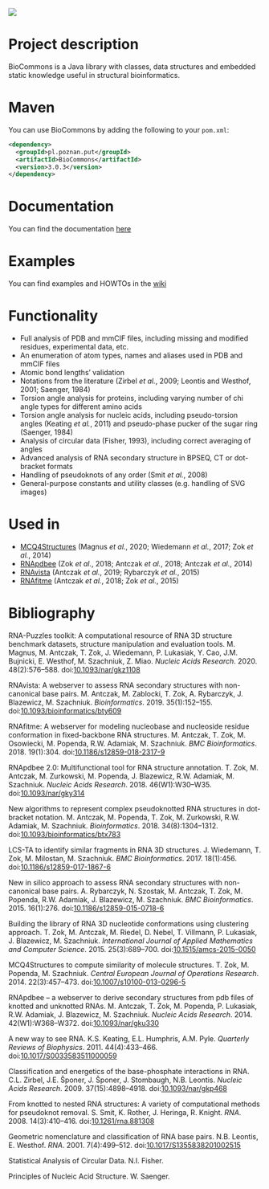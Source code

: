 ![](https://github.com/tzok/BioCommons/workflows/Java%20CI%20with%20Maven/badge.svg)

# Project description

BioCommons is a Java library with classes, data structures and embedded
static knowledge useful in structural bioinformatics.

# Maven

You can use BioCommons by adding the following to your `pom.xml`:

``` xml
<dependency>
  <groupId>pl.poznan.put</groupId>
  <artifactId>BioCommons</artifactId>
  <version>3.0.3</version>
</dependency>
```

# Documentation

You can find the documentation
[here](http://www.cs.put.poznan.pl/tzok/public/static/biocommons/)

# Examples

You can find examples and HOWTOs in the
[wiki](https://github.com/tzok/BioCommons/wiki)

# Functionality

-   Full analysis of PDB and mmCIF files, including missing and modified
    residues, experimental data, etc.
-   An enumeration of atom types, names and aliases used in PDB and
    mmCIF files
-   Atomic bond lengths’ validation
-   Notations from the literature (Zirbel *et al.*, 2009; Leontis and
    Westhof, 2001; Saenger, 1984)
-   Torsion angle analysis for proteins, including varying number of chi
    angle types for different amino acids
-   Torsion angle analysis for nucleic acids, including pseudo-torsion
    angles (Keating *et al.*, 2011) and pseudo-phase pucker of the sugar
    ring (Saenger, 1984)
-   Analysis of circular data (Fisher, 1993), including correct
    averaging of angles
-   Advanced analysis of RNA secondary structure in BPSEQ, CT or
    dot-bracket formats
-   Handling of pseudoknots of any order (Smit *et al.*, 2008)
-   General-purpose constants and utility classes (e.g. handling of SVG
    images)

# Used in

-   [MCQ4Structures](https://github.com/tzok/mcq4structures) (Magnus *et
    al.*, 2020; Wiedemann *et al.*, 2017; Zok *et al.*, 2014)
-   [RNApdbee](http://rnapdbee.cs.put.poznan.pl/) (Zok *et al.*, 2018;
    Antczak *et al.*, 2018; Antczak *et al.*, 2014)
-   [RNAvista](http://rnavista.cs.put.poznan.pl/) (Antczak *et al.*,
    2019; Rybarczyk *et al.*, 2015)
-   [RNAfitme](http://rnafitme.cs.put.poznan.pl/) (Antczak *et al.*,
    2018; Zok *et al.*, 2015)

# Bibliography

<div id="refs" class="references csl-bib-body">

<div id="ref-Magnus2020" class="csl-entry">

RNA-Puzzles toolkit: A computational resource of RNA 3D structure
benchmark datasets, structure manipulation and evaluation tools. M.
Magnus, M. Antczak, T. Zok, J. Wiedemann, P. Lukasiak, Y. Cao, J.M.
Bujnicki, E. Westhof, M. Szachniuk, Z. Miao. *Nucleic Acids Research*.
2020. 48(2):576–588.
doi:[10.1093/nar/gkz1108](https://doi.org/10.1093/nar/gkz1108)

</div>

<div id="ref-Antczak2019" class="csl-entry">

RNAvista: A webserver to assess RNA secondary structures with
non-canonical base pairs. M. Antczak, M. Zablocki, T. Zok, A. Rybarczyk,
J. Blazewicz, M. Szachniuk. *Bioinformatics*. 2019. 35(1):152–155.
doi:[10.1093/bioinformatics/bty609](https://doi.org/10.1093/bioinformatics/bty609)

</div>

<div id="ref-Antczak2018a" class="csl-entry">

RNAfitme: A webserver for modeling nucleobase and nucleoside residue
conformation in fixed-backbone RNA structures. M. Antczak, T. Zok, M.
Osowiecki, M. Popenda, R.W. Adamiak, M. Szachniuk. *BMC Bioinformatics*.
2018. 19(1):304.
doi:[10.1186/s12859-018-2317-9](https://doi.org/10.1186/s12859-018-2317-9)

</div>

<div id="ref-Zok2018" class="csl-entry">

RNApdbee 2.0: Multifunctional tool for RNA structure annotation. T. Zok,
M. Antczak, M. Zurkowski, M. Popenda, J. Blazewicz, R.W. Adamiak, M.
Szachniuk. *Nucleic Acids Research*. 2018. 46(W1):W30–W35.
doi:[10.1093/nar/gky314](https://doi.org/10.1093/nar/gky314)

</div>

<div id="ref-Antczak2018" class="csl-entry">

New algorithms to represent complex pseudoknotted RNA structures in
dot-bracket notation. M. Antczak, M. Popenda, T. Zok, M. Zurkowski, R.W.
Adamiak, M. Szachniuk. *Bioinformatics*. 2018. 34(8):1304–1312.
doi:[10.1093/bioinformatics/btx783](https://doi.org/10.1093/bioinformatics/btx783)

</div>

<div id="ref-Wiedemann2017" class="csl-entry">

LCS-TA to identify similar fragments in RNA 3D structures. J. Wiedemann,
T. Zok, M. Milostan, M. Szachniuk. *BMC Bioinformatics*. 2017.
18(1):456.
doi:[10.1186/s12859-017-1867-6](https://doi.org/10.1186/s12859-017-1867-6)

</div>

<div id="ref-Rybarczyk2015" class="csl-entry">

New in silico approach to assess RNA secondary structures with
non-canonical base pairs. A. Rybarczyk, N. Szostak, M. Antczak, T. Zok,
M. Popenda, R.W. Adamiak, J. Blazewicz, M. Szachniuk. *BMC
Bioinformatics*. 2015. 16(1):276.
doi:[10.1186/s12859-015-0718-6](https://doi.org/10.1186/s12859-015-0718-6)

</div>

<div id="ref-Zok2015" class="csl-entry">

Building the library of RNA 3D nucleotide conformations using clustering
approach. T. Zok, M. Antczak, M. Riedel, D. Nebel, T. Villmann, P.
Lukasiak, J. Blazewicz, M. Szachniuk. *International Journal of Applied
Mathematics and Computer Science*. 2015. 25(3):689–700.
doi:[10.1515/amcs-2015-0050](https://doi.org/10.1515/amcs-2015-0050)

</div>

<div id="ref-Zok2014" class="csl-entry">

MCQ4Structures to compute similarity of molecule structures. T. Zok, M.
Popenda, M. Szachniuk. *Central European Journal of Operations
Research*. 2014. 22(3):457–473.
doi:[10.1007/s10100-013-0296-5](https://doi.org/10.1007/s10100-013-0296-5)

</div>

<div id="ref-Antczak2014" class="csl-entry">

RNApdbee – a webserver to derive secondary structures from pdb files of
knotted and unknotted RNAs. M. Antczak, T. Zok, M. Popenda, P. Lukasiak,
R.W. Adamiak, J. Blazewicz, M. Szachniuk. *Nucleic Acids Research*.
2014. 42(W1):W368–W372.
doi:[10.1093/nar/gku330](https://doi.org/10.1093/nar/gku330)

</div>

<div id="ref-Keating2011" class="csl-entry">

A new way to see RNA. K.S. Keating, E.L. Humphris, A.M. Pyle. *Quarterly
Reviews of Biophysics*. 2011. 44(4):433–466.
doi:[10.1017/S0033583511000059](https://doi.org/10.1017/S0033583511000059)

</div>

<div id="ref-Zirbel2009" class="csl-entry">

Classification and energetics of the base-phosphate interactions in RNA.
C.L. Zirbel, J.E. Šponer, J. Šponer, J. Stombaugh, N.B. Leontis.
*Nucleic Acids Research*. 2009. 37(15):4898–4918.
doi:[10.1093/nar/gkp468](https://doi.org/10.1093/nar/gkp468)

</div>

<div id="ref-Smit2008" class="csl-entry">

From knotted to nested RNA structures: A variety of computational
methods for pseudoknot removal. S. Smit, K. Rother, J. Heringa, R.
Knight. *RNA*. 2008. 14(3):410–416.
doi:[10.1261/rna.881308](https://doi.org/10.1261/rna.881308)

</div>

<div id="ref-Leontis2001" class="csl-entry">

Geometric nomenclature and classification of RNA base pairs. N.B.
Leontis, E. Westhof. *RNA*. 2001. 7(4):499–512.
doi:[10.1017/S1355838201002515](https://doi.org/10.1017/S1355838201002515)

</div>

<div id="ref-Fisher1993" class="csl-entry">

Statistical Analysis of Circular Data. N.I. Fisher.

</div>

<div id="ref-Saenger1984" class="csl-entry">

Principles of Nucleic Acid Structure. W. Saenger.

</div>

</div>
